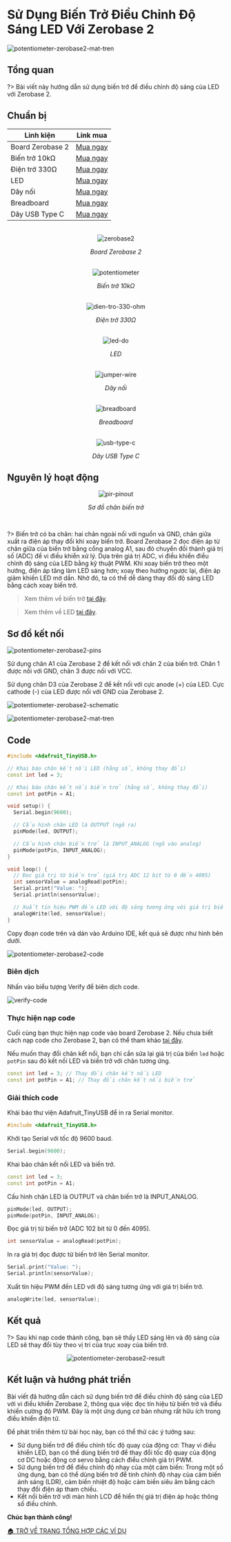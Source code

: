 <br>
<br>
<br>

# Sử Dụng Biến Trở Điều Chỉnh Độ Sáng LED Với Zerobase 2

![potentiometer-zerobase2-mat-tren](https://cdn.chipstack.vn/zerobase2/potentiometer/potentiometer-zerobase2-mat-tren.jpg "potentiometer-zerobase2-mat-tren")
## Tổng quan

?> Bài viết này hướng dẫn sử dụng biến trở để điều chỉnh độ sáng của LED với Zerobase 2.

## Chuẩn bị

| Linh kiện |  Link mua |
| --- | --- |
| Board Zerobase 2 | [Mua ngay](https://chipstack.vn/san-pham/zerobase-2/) |
| Biến trở 10kΩ | [Mua ngay](https://chipstack.vn/san-pham/bien-tro-wh148-3-chan-truc-15mm/) |
| Điện trở 330Ω | [Mua ngay](https://chipstack.vn/san-pham/dien-tro-1-4w-1/) |
| LED | [Mua ngay](https://chipstack.vn/san-pham/led-5mm-vo-mau/) |
| Dây nối | [Mua ngay](https://chipstack.vn/san-pham/day-jumper-duc-duc/) |
| Breadboard | [Mua ngay](https://chipstack.vn/san-pham/breadboard-830-lo/) |
| Dây USB Type C | [Mua ngay](https://chipstack.vn/san-pham/day-usb-type-c-1m/) |

<br>

<div align="center">
    <img src="https://cdn.chipstack.vn/default/zerobase2-overview.png" alt="zerobase2">
    <p><em>Board Zerobase 2</em></p>
</div>

<br>

<div align="center">
    <img src="https://cdn.chipstack.vn/zerobase/potentiometer/potentiometer.jpg" alt="potentiometer">
    <p><em>Biến trở 10kΩ</em></p>
</div>

<br>

<div align="center">
    <img src="https://cdn.chipstack.vn/default/dien-tro-330-ohm.png" alt="dien-tro-330-ohm">
    <p><em>Điện trở 330Ω</em></p>
</div>

<br>

<div align="center">
    <img src="https://cdn.chipstack.vn/default/led-do.png" alt="led-do">
    <p><em>LED</em></p>
</div>

<br>

<div align="center">
    <img src="https://cdn.chipstack.vn/default/jumper-wire.png" alt="jumper-wire">
    <p><em>Dây nối</em></p>
</div>

<br>

<div align="center">
    <img src="https://cdn.chipstack.vn/default/breadboard.png" alt="breadboard">
    <p><em>Breadboard</em></p>
</div>

<br>

<div align="center">
    <img src="https://cdn.chipstack.vn/default/usb-type-c.jpg" alt="usb-type-c">
    <p><em>Dây USB Type C</em></p>
</div>

## Nguyên lý hoạt động

<div align="center">
    <img src="https://cdn.chipstack.vn/zerobase/potentiometer/potentiometer-pinout.png" alt="pir-pinout">
    <p><em>Sơ đồ chân biến trở</em></p>
</div>
<br>

?> Biến trở có ba chân: hai chân ngoài nối với nguồn và GND, chân giữa xuất ra điện áp thay đổi khi xoay biến trở. Board Zerobase 2 đọc điện áp từ chân giữa của biến trở bằng cổng analog A1, sau đó chuyển đổi thành giá trị số (ADC) để vi điều khiển xử lý. Dựa trên giá trị ADC, vi điều khiển điều chỉnh độ sáng của LED bằng kỹ thuật PWM. Khi xoay biến trở theo một hướng, điện áp tăng làm LED sáng hơn; xoay theo hướng ngược lại, điện áp giảm khiến LED mờ dần. Nhờ đó, ta có thể dễ dàng thay đổi độ sáng LED bằng cách xoay biến trở.

> Xem thêm về biến trở [tại đây](https://chipstack.vn/kien-thuc/dien-tu-co-ban/cau-tao-va-cach-mac-bien-tro-3-chan-chi-tiet-de-hieu/).

> Xem thêm về LED [tại đây](https://chipstack.vn/uncategorized/diot-phat-quang-la-gi-nguyen-ly-hoat-dong-va-ung-dung-tiet-kiem-nang-luong/).

## Sơ đồ kết nối

![potentiometer-zerobase2-pins](https://cdn.chipstack.vn/zerobase2/potentiometer/potentiometer-zerobase2-pins.png "potentiometer-zerobase2-pins")

Sử dụng chân A1 của Zerobase 2 để kết nối với chân 2 của biến trở. Chân 1 được nối với GND, chân 3 được nối với VCC.

Sử dụng chân D3 của Zerobase 2 để kết nối với cực anode (+) của LED. Cực cathode (-) của LED được nối với GND của Zerobase 2.

![potentiometer-zerobase2-schematic](https://cdn.chipstack.vn/zerobase2/potentiometer/potentiometer-zerobase2-schematic.png "potentiometer-zerobase2-schematic")

![potentiometer-zerobase2-mat-tren](https://cdn.chipstack.vn/zerobase2/potentiometer/potentiometer-zerobase2-mat-tren.jpg "potentiometer-zerobase2-mat-tren")

## Code

```cpp
#include <Adafruit_TinyUSB.h>

// Khai báo chân kết nối LED (hằng số, không thay đổi)
const int led = 3;

// Khai báo chân kết nối biến trở (hằng số, không thay đổi)
const int potPin = A1;

void setup() {
  Serial.begin(9600);

  // Cấu hình chân LED là OUTPUT (ngõ ra)
  pinMode(led, OUTPUT);

  // Cấu hình chân biến trở là INPUT_ANALOG (ngõ vào analog)
  pinMode(potPin, INPUT_ANALOG);
}

void loop() {
  // Đọc giá trị từ biến trở (giá trị ADC 12 bit từ 0 đến 4095)
  int sensorValue = analogRead(potPin);
  Serial.print("Value: ");
  Serial.println(sensorValue);

  // Xuất tín hiệu PWM đến LED với độ sáng tương ứng với giá trị biến trở
  analogWrite(led, sensorValue);
}
```

Copy đoạn code trên và dán vào Arduino IDE, kết quả sẽ được như hình bên dưới.

![potentiometer-zerobase2-code](https://cdn.chipstack.vn/zerobase2/potentiometer/potentiometer-zerobase2-code.png "potentiometer-zerobase2-code]")

### Biên dịch

Nhấn vào biểu tượng Verify để biên dịch code.

![verify-code](https://cdn.chipstack.vn/default/verify-code.png "verify-code]")

### Thực hiện nạp code

Cuối cùng bạn thực hiện nạp code vào board Zerobase 2. Nếu chưa biết cách nạp code cho Zerobase 2, bạn có thể tham khảo [tại đây](https://zerobase.chipstack.vn/#/vi/zerobase-2/quickstart).

Nếu muốn thay đổi chân kết nối, bạn chỉ cần sửa lại giá trị của biến `led` hoặc `potPin` sau đó kết nối LED và biến trở với chân tương ứng.

```cpp
const int led = 3; // Thay đổi chân kết nối LED
const int potPin = A1; // Thay đổi chân kết nối biến trở
```

### Giải thích code

Khái báo thư viện Adafruit_TinyUSB để in ra Serial monitor.

```cpp
#include <Adafruit_TinyUSB.h>
``` 

Khởi tạo Serial với tốc độ 9600 baud.

```cpp
Serial.begin(9600);
```

Khai báo chân kết nối LED và biến trở.

```cpp
const int led = 3;
const int potPin = A1;
```

Cấu hình chân LED là OUTPUT và chân biến trở là INPUT_ANALOG.

```cpp
pinMode(led, OUTPUT);
pinMode(potPin, INPUT_ANALOG);
```

Đọc giá trị từ biến trở (ADC 102 bit từ 0 đến 4095).

```cpp
int sensorValue = analogRead(potPin);
```

In ra giá trị đọc được từ biến trở lên Serial monitor.

```cpp
Serial.print("Value: ");
Serial.println(sensorValue);
```

Xuất tín hiệu PWM đến LED với độ sáng tương ứng với giá trị biến trở.

```cpp
analogWrite(led, sensorValue);
```

## Kết quả

?> Sau khi nạp code thành công, bạn sẽ thấy LED sáng lên và độ sáng của LED sẽ thay đổi tùy theo vị trí của trục xoay của biến trở.

<p align="center">
  <img src="https://cdn.chipstack.vn/zerobase2/potentiometer/potentiometer-zerobase2-result.gif" alt="potentiometer-zerobase2-result">
</p>

## Kết luận và hướng phát triển

Bài viết đã hướng dẫn cách sử dụng biến trở để điều chỉnh độ sáng của LED với vi điều khiển Zerobase 2, thông qua việc đọc tín hiệu từ biến trở và điều khiển cường độ PWM. Đây là một ứng dụng cơ bản nhưng rất hữu ích trong điều khiển điện tử.

Để phát triển thêm từ bài học này, bạn có thể thử các ý tưởng sau:

- Sử dụng biến trở để điều chỉnh tốc độ quay của động cơ: Thay vì điều khiển LED, bạn có thể dùng biến trở để thay đổi tốc độ quay của động cơ DC hoặc động cơ servo bằng cách điều chỉnh giá trị PWM.
- Sử dụng biến trở để điều chỉnh độ nhạy của một cảm biến: Trong một số ứng dụng, bạn có thể dùng biến trở để tinh chỉnh độ nhạy của cảm biến ánh sáng (LDR), cảm biến nhiệt độ hoặc cảm biến siêu âm bằng cách thay đổi điện áp tham chiếu.
- Kết nối biến trở với màn hình LCD để hiển thị giá trị điện áp hoặc thông số điều chỉnh.

**Chúc bạn thành công!**

[🏠 TRỞ VỀ TRANG TỔNG HỢP CÁC VÍ DỤ](vi/zerobase-2/examples.md)